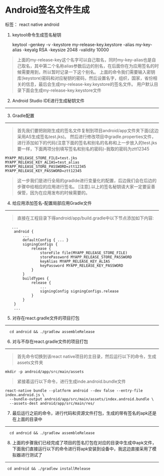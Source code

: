 # Android签名文件生成

标签： react native android



1. keytool命令生成签名秘钥


    keytool -genkey -v -keystore my-release-key.keystore  -alias my-key-alias -keyalg RSA -keysize 2048 -validity 10000

>  上面的my-release-key这个名字可以自己取名，同时my-key-alias也是自己取名，其中第二个名称alias参数后边的别名，在后面你在为应用签名的时候需要用到，所以暂时记录一下这个别名。
> 上面的命令我们需要输入密钥库(keystore)密码和对应秘钥的密码，然后设置名字，组织，国家，省份相关的信息，最后会生成my-release-key.keystore的签名文件。
> 用户默认目录下面会生成my-release-key.keystore文件

2. Android Studio IDE进行生成秘钥文件
-----------------------------

3. Gradle配置
-----------

> 首先我们要把刚刚生成的签名文件复制到项目android/app文件夹下面(这边采用AS生成签名test.jks)。
> 然后进行修改项目中gradle.properties文件，进行添加如下的代码(注意下面的签名和别名的名称和上一步放入的test.jks要一样，下面两项分别填写签名和别名的密码)-我取的密码为ztt12345

    MYAPP_RELEASE_STORE_FILE=test.jks
    MYAPP_RELEASE_KEY_ALIAS=test_alias
    MYAPP_RELEASE_STORE_PASSWORD=ztt12345
    MYAPP_RELEASE_KEY_PASSWORD=ztt12345

> 这一步我们是进行全局的gradlde进行变量化的配置，后边我们会在后边的步骤中给相应的应用进行签名。
> [注意].以上的签名秘钥请大家一定要妥善保管，因为在应用发布的时候需要的。

4. 给应用添加签名-配置局部应用Gradle文件
-------------------------

>  直接在工程目录下得android/app/build.gradle中以下节点添加如下内容:

       ...
        android {
            ...
            defaultConfig { ... }
            signingConfigs {
                release {
                    storeFile file(MYAPP_RELEASE_STORE_FILE)
                    storePassword MYAPP_RELEASE_STORE_PASSWORD
                    keyAlias MYAPP_RELEASE_KEY_ALIAS
                    keyPassword MYAPP_RELEASE_KEY_PASSWORD
                }
            }
            buildTypes {
                release {
                    ...
                    signingConfig signingConfigs.release
                }
            }
        }
        ...

5. 对存在react.gradle文件的项目打包
-------------------------

      cd android && ./gradlew assembleRelease

6. 对与不存在react.gradle文件的项目打包
---------------------------

> 首先命令切换到该react native项目的主目录，然后运行以下的命令，生成assets文件夹

    mkdir -p android/app/src/main/assets


>   紧接着运行以下命令，进行生成inde.android.bundle文件

    react-native bundle --platform android --dev false --entry-file index.android.js \
      --bundle-output android/app/src/main/assets/index.android.bundle \
      --assets-dest android/app/src/main/res/

7. 最后运行之前的命令，进行代码和资源文件打包，生成的带有签名的apk还是在上面的目录中
---------------------------------------------

      cd android && ./gradlew assembleRelease

8. 上面的步骤我们已经完成了项目的签名打包在对应的目录中生成中apk文件，下面我们直接运行以下的命令进行将apk安装到设备中，我这边直接采用了模拟器进行测试了
------------------------------------------------------------------------

     cd android && ./gradlew installRelease


